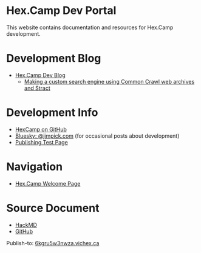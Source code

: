 # Hex.Camp Dev Portal

This website contains documentation and resources for Hex.Camp development.

# Development Blog

* [Hex.Camp Dev Blog](https://6kgrunw3nwza.vichex.ca/)
  * [Making a custom search engine using Common Crawl web archives and Stract](https://6kgrunw3nwza.vichex.ca/posts/2025-07-17-search-experiment/)

# Development Info

* [HexCamp on GitHub](https://github.com/hexcamp)
* [Bluesky: @jimpick.com](https://bsky.app/profile/jimpick.com) (for occasional posts about development)
* [Publishing Test Page](https://6kgvhnw3nw3a.seahex.org/)

# Navigation

* [Hex.Camp Welcome Page](https://6kgvdnw3nwza.seahex.org/)

# Source Document

* [HackMD](https://hackmd.io/ozuYtR6xS2SlyA0OUTDzFw)
* [GitHub](https://github.com/hexcamp/hackmd-notes/blob/main/hexcamp-dev-portal/index.md)

Publish-to: [6kgru5w3nwza.vichex.ca](https://6kgru5w3nwza.vichex.ca/)